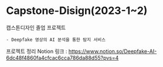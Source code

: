 # Capstone-Disign(2023-1~2)

  캡스톤디자인 졸업 프로젝트

    - Deepfake 영상의 AI 분석을 통한 탐지 서비스

프로젝트 정리 Notion 링크 : https://www.notion.so/Deepfake-AI-6dc48f4860fa4cfcac6cca786da88d55?pvs=4
